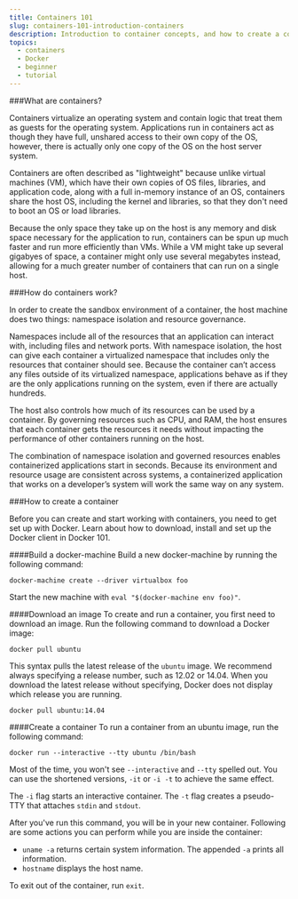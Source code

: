 ```yaml
---
title: Containers 101
slug: containers-101-introduction-containers
description: Introduction to container concepts, and how to create a container using Docker
topics:
  - containers
  - Docker
  - beginner
  - tutorial
---
```


###What are containers?

Containers virtualize an operating system and contain logic that treat them as guests for the operating system. Applications run in containers act as though they have full, unshared access to their own copy of the OS, however, there
is actually only one copy of the OS on the host server system.

Containers are often described as "lightweight" because unlike virtual machines (VM),
which have their own copies of OS files, libraries, and application code, along
with a full in-memory instance of an OS, containers share the host OS,
including the kernel and libraries, so that they don't need to boot an OS or
load libraries.

Because the only space they take up on the host is any memory and disk space
necessary for the application to run, containers can be spun up much faster and run
more efficiently than VMs. While a VM might take up several gigabyes of
space, a container might only use several megabytes instead, allowing for a
much greater number of containers that can run on a single host.

###How do containers work?

In order to create the sandbox environment of a container, the host machine
does two things: namespace isolation and resource governance.

Namespaces include all of the resources that an application can interact with,
including files and network ports. With namespace isolation, the host can
give each container a virtualized namespace that includes only the resources
that container should see. Because the container can’t access any files
outside of its virtualized namespace, applications behave as if they are
the only applications running on the system, even if there are actually hundreds.

The host also controls how much of its resources can be used by a container.
By governing resources such as CPU, and RAM, the
host ensures that each container gets the resources it needs without
impacting the performance of other containers running on the host.

The combination of namespace isolation and governed resources enables
containerized applications start in seconds.  Because its environment and
resource usage are consistent across systems, a containerized application
that works on a developer’s system will work the same way on any system.

###How to create a container

Before you can create and start working with containers, you need to get set up with Docker. Learn about how to download, install and set up the Docker client in Docker 101. <!--link to Docker 101-->

####Build a docker-machine
Build a new docker-machine by running the following command:

`docker-machine create --driver virtualbox foo`

Start the new machine with `eval "$(docker-machine env foo)"`.

####Download an image
To create and run a container, you first need to download an image. Run the following command to download a Docker image:

`docker pull ubuntu`

This syntax pulls the latest release of the `ubuntu` image.
We recommend always specifying a release number, such as 12.02 or 14.04.
When you download the latest release without specifying,
Docker does not display which release you are running.

`docker pull ubuntu:14.04`

####Create a container
To run a container from an ubuntu image, run the following command:

`docker run --interactive --tty ubuntu /bin/bash`

Most of the time, you won't see `--interactive` and `--tty` spelled out.
You can use the shortened versions, `-it` or `-i -t` to
achieve the same effect.

The `-i` flag starts an interactive container. The `-t` flag creates a pseudo-TTY that
attaches `stdin` and `stdout`.

After you've run this command, you will be in your new container.
Following are some actions you can perform while you are
inside the container:

 * `uname -a` returns certain system information. The appended `-a` prints all information.
 * `hostname` displays the host name.
 <!--add a few more simple commands here-->

To exit out of the container, run `exit`.
